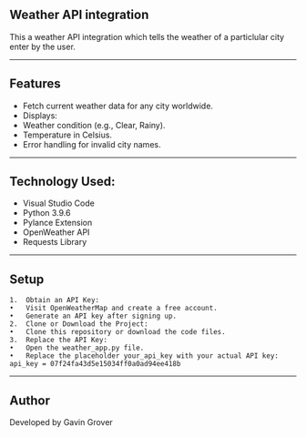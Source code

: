 ## Weather API integration
This a weather API integration which tells the weather of a particlular city enter by the user.

---

## Features
- Fetch current weather data for any city worldwide.
- Displays:
- Weather condition (e.g., Clear, Rainy).
- Temperature in Celsius.
- Error handling for invalid city names.

---

## Technology Used:
- Visual Studio Code
- Python 3.9.6
- Pylance Extension
- OpenWeather API
- Requests Library

---

## Setup
	1.	Obtain an API Key:
	•	Visit OpenWeatherMap and create a free account.
	•	Generate an API key after signing up.
	2.	Clone or Download the Project:
	•	Clone this repository or download the code files.
	3.	Replace the API Key:
	•	Open the weather_app.py file.
	•	Replace the placeholder your_api_key with your actual API key:
    api_key = 07f24fa43d5e15034ff0a0ad94ee418b

---

## Author
Developed by Gavin Grover
